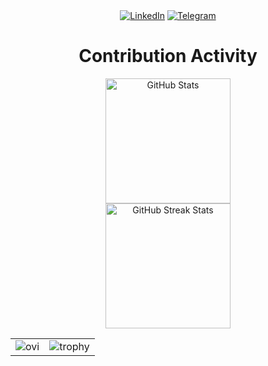 <style>
td, th {
   border: none!important;
}
</style>

<!--### Hi there 👋-->

<div>
    <div align=center>
        <a href="https://www.linkedin.com/in/nRafinia/" target="_blank"><img src="https://img.shields.io/badge/Linkedin-0077b5?style=flat&logo=linkedin" alt="LinkedIn" /></a>
        <a href="https://t.me/nRafinia" target="_blank"><img src="https://img.shields.io/badge/Telegram-0088cc?style=flat&logo=telegram" alt="Telegram" /></a>
    </div>
</div>
<div align=center>
        <h1>Contribution Activity</h1>
<!--  
[![My GitHub stats](https://github-readme-stats.vercel.app/api?username=nRafinia&show_icons=true)](https://github-readme-stats.vercel.app/api?username=nRafinia&show_icons=true)
-->

<img src="https://github-readme-stats.vercel.app/api?username=nRafinia&title_color=6FDA44&text_color=FFFFFF&show_icons=true&icon_color=6FDA44&include_all_commits=true&count_private=true&theme=dark" alt="GitHub Stats" height="200" />
        <br>
  <img src="https://github-readme-streak-stats.herokuapp.com/?user=nRafinia&theme=dark&date_format=j%20M%5B%20Y%5D&currStreakLabel=6FDA44&fire=6FDA44&ring=6FDA44" alt="GitHub Streak Stats" height="200" />
        <br>
    <table >
        <tr>
            <td style="border:0">
    <img src="https://github-readme-stats.vercel.app/api/top-langs?username=nRafinia&show_icons=true&locale=en&layout=compact&theme=chartreuse-dark" alt="ovi" />
            </td>
            <td style="border:0">
<img src="https://github-profile-trophy.vercel.app/?username=nRafinia&theme=matrix&no-frame=true&column=3&row=2" alt="trophy"/>  
            </td>
        </tr>
    </table>
</div>
<!--
**nRafinia/nRafinia** is a ✨ _special_ ✨ repository because its `README.md` (this file) appears on your GitHub profile.

Here are some ideas to get you started:

- 🔭 I’m currently working on ...
- 🌱 I’m currently learning ...
- 👯 I’m looking to collaborate on ...
- 🤔 I’m looking for help with ...
- 💬 Ask me about ...
- 📫 How to reach me: ...
- 😄 Pronouns: ...
- ⚡ Fun fact: ...
-->
